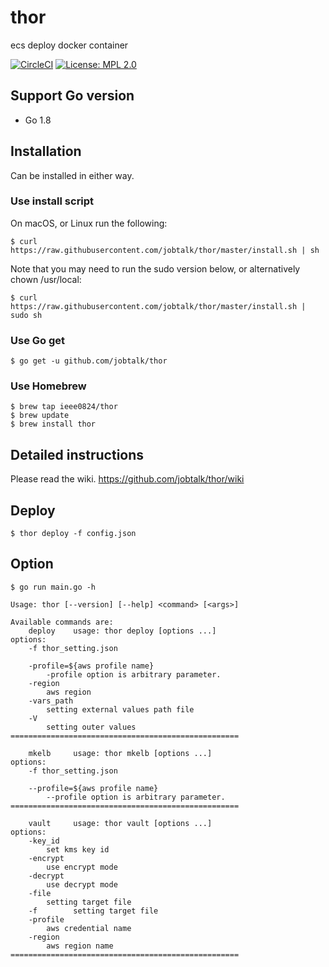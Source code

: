 # thor
ecs deploy docker container

[![CircleCI](https://circleci.com/gh/jobtalk/thor.svg?style=shield)](https://circleci.com/gh/jobtalk/thor)
[![License: MPL 2.0](https://img.shields.io/badge/License-MPL%202.0-brightgreen.svg)](https://opensource.org/licenses/MPL-2.0)

## Support Go version
* Go 1.8

## Installation
Can be installed in either way.

### Use install script
On macOS, or Linux run the following:
```
$ curl https://raw.githubusercontent.com/jobtalk/thor/master/install.sh | sh
```

Note that you may need to run the sudo version below, or alternatively chown /usr/local:
```
$ curl https://raw.githubusercontent.com/jobtalk/thor/master/install.sh | sudo sh
```

### Use Go get
```
$ go get -u github.com/jobtalk/thor
```

### Use Homebrew
```
$ brew tap ieee0824/thor
$ brew update
$ brew install thor
```
## Detailed instructions
Please read the wiki.
https://github.com/jobtalk/thor/wiki

## Deploy
```
$ thor deploy -f config.json
```

## Option
```
$ go run main.go -h

Usage: thor [--version] [--help] <command> [<args>]

Available commands are:
    deploy    usage: thor deploy [options ...]
options:
    -f thor_setting.json

    -profile=${aws profile name}
        -profile option is arbitrary parameter.
    -region
        aws region
    -vars_path
        setting external values path file
    -V
        setting outer values
===================================================

    mkelb     usage: thor mkelb [options ...]
options:
    -f thor_setting.json

    --profile=${aws profile name}
        --profile option is arbitrary parameter.
===================================================

    vault     usage: thor vault [options ...]
options:
    -key_id
        set kms key id
    -encrypt
        use encrypt mode
    -decrypt
        use decrypt mode
    -file
        setting target file
    -f        setting target file
    -profile
        aws credential name
    -region
        aws region name
===================================================
```

